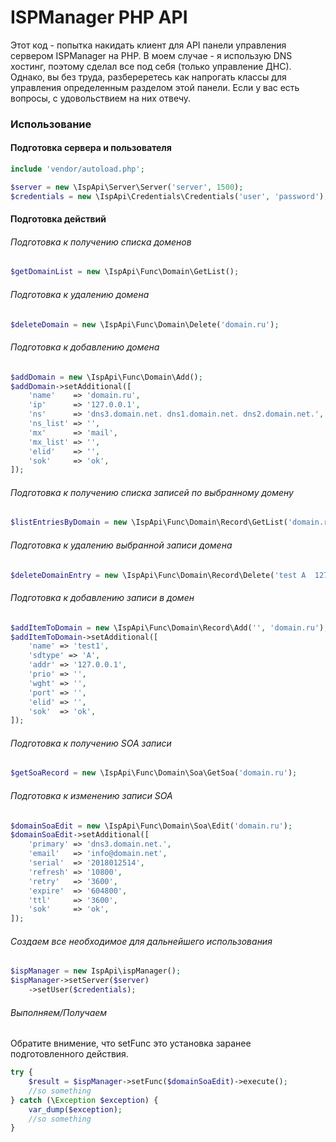 # ISPManager PHP API

Этот код - попытка накидать клиент для API панели управления сервером ISPManager на PHP. В моем случае - я использую DNS хостинг, поэтому сделал все под себя (только управление ДНС). Однако, вы без труда, разбереретесь как напрогать классы для управления определенным разделом этой панели. Если у вас есть вопросы, с удовольствием на них отвечу.

### Использование

#### Подготовка сервера и пользователя
```php
include 'vendor/autoload.php';

$server = new \IspApi\Server\Server('server', 1500);
$credentials = new \IspApi\Credentials\Credentials('user', 'password');

```

#### Подготовка действий

###### Подготовка к получению списка доменов
```php
$getDomainList = new \IspApi\Func\Domain\GetList();
```

###### Подготовка к удалению домена
```php
$deleteDomain = new \IspApi\Func\Domain\Delete('domain.ru');
```

###### Подготовка к добавлению домена

```php
$addDomain = new \IspApi\Func\Domain\Add();
$addDomain->setAdditional([
    'name'    => 'domain.ru',
    'ip'      => '127.0.0.1',
    'ns'      => 'dns3.domain.net. dns1.domain.net. dns2.domain.net.',
    'ns_list' => '',
    'mx'      => 'mail',
    'mx_list' => '',
    'elid'    => '',
    'sok'     => 'ok',
]);
```

###### Подготовка к получению списка записей по выбранному домену
```php
$listEntriesByDomain = new \IspApi\Func\Domain\Record\GetList('domain.ru');
```

###### Подготовка к удалению выбранной записи домена
```php
$deleteDomainEntry = new \IspApi\Func\Domain\Record\Delete('test A  127.0.0.1', 'domain.ru');
```

###### Подготовка к добавлению записи в домен 
```php
$addItemToDomain = new \IspApi\Func\Domain\Record\Add('', 'domain.ru');
$addItemToDomain->setAdditional([
    'name' => 'test1',
    'sdtype' => 'A',
    'addr' => '127.0.0.1',
    'prio' => '',
    'wght' => '',
    'port' => '',
    'elid' => '',
    'sok'  => 'ok',
]);
```

###### Подготовка к получению SOA записи
```php
$getSoaRecord = new \IspApi\Func\Domain\Soa\GetSoa('domain.ru');
```

###### Подготовка к изменению записи SOA
```php
$domainSoaEdit = new \IspApi\Func\Domain\Soa\Edit('domain.ru');
$domainSoaEdit->setAdditional([
    'primary' => 'dns3.domain.net.',
    'email'   => 'info@domain.net',
    'serial'  => '2018012514',
    'refresh' => '10800',
    'retry'   => '3600',
    'expire'  => '604800',
    'ttl'     => '3600',
    'sok'     => 'ok',
]);
```

###### Создаем все необходимое для дальнейшего использования
```php
$ispManager = new IspApi\ispManager();
$ispManager->setServer($server)
    ->setUser($credentials);
```

###### Выполняем/Получаем
Обратите внимение, что setFunc это установка заранее подготовленного действия.
```php
try {
    $result = $ispManager->setFunc($domainSoaEdit)->execute();
    //so something
} catch (\Exception $exception) {
    var_dump($exception);
    //so something
}
```